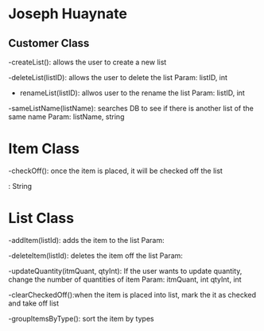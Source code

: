 Joseph Huaynate
===========

Customer Class
----------------
-createList(): allows the user to create a new list

-deleteList(listID): allows the user to delete the list
	Param: listID, int

- renameList(listID): allwos user to the rename the list
	Param: listID, int

-sameListName(listName): searches DB to see if there is another list of the same name
	Param: listName, string

Item Class
==========
-checkOff(): once the item is placed, it will be checked off the list

<Item Name>: String

List Class
===========
-addItem(listId): adds the item to the list
	Param:

-deleteItem(listId): deletes the item off the list
	Param:

-updateQuantity(itmQuant, qtyInt): If the user wants to update quantity, change the number of quantities of item 
	Param: itmQuant, int
               qtyInt, int

-clearCheckedOff():when the item is placed into list, mark the it as checked and take off list

-groupItemsByType(): sort the item by types